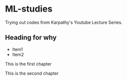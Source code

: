 # ML-studies
Trying out codes from Karpathy's Youtube Lecture Series.

## Heading for why

* Item1
* Item2


This is the first chapter

This is the second chapter

